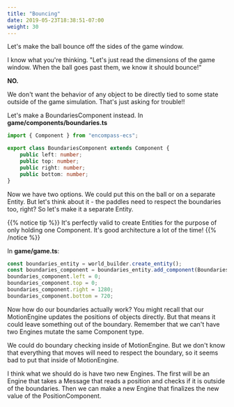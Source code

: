 ```yaml
---
title: "Bouncing"
date: 2019-05-23T18:38:51-07:00
weight: 30
---
```


Let's make the ball bounce off the sides of the game window.

I know what you're thinking. "Let's just read the dimensions of the game window. When the ball goes past them, we know it should bounce!"

**NO.**

We don't want the behavior of any object to be directly tied to some state outside of the game simulation. That's just asking for trouble!!

Let's make a BoundariesComponent instead. In **game/components/boundaries.ts**

```ts
import { Component } from "encompass-ecs";

export class BoundariesComponent extends Component {
    public left: number;
    public top: number;
    public right: number;
    public bottom: number;
}
```

Now we have two options. We could put this on the ball or on a separate Entity. But let's think about it - the paddles need to respect the boundaries too, right? So let's make it a separate Entity.

{{% notice tip %}}
It's perfectly valid to create Entities for the purpose of only holding one Component. It's good architecture a lot of the time!
{{% /notice %}}

In **game/game.ts**:

```ts
const boundaries_entity = world_builder.create_entity();
const boundaries_component = boundaries_entity.add_component(BoundariesComponent);
boundaries_component.left = 0;
boundaries_component.top = 0;
boundaries_component.right = 1280;
boundaries_component.bottom = 720;
```

Now how do our boundaries actually work? You might recall that our MotionEngine updates the positions of objects directly. But that means it could leave something out of the boundary. Remember that we can't have two Engines mutate the same Component type.

We could do boundary checking inside of MotionEngine. But we don't know that everything that moves will need to respect the boundary, so it seems bad to put that inside of MotionEngine.

I think what we should do is have two new Engines. The first will be an Engine that takes a Message that reads a position and checks if it is outside of the boundaries. Then we can make a new Engine that finalizes the new value of the PositionComponent.

```ts

```
